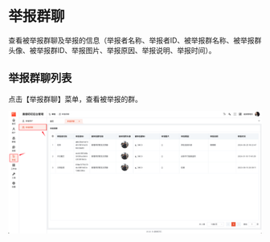 # 举报群聊

查看被举报群聊及举报的信息（举报者名称、举报者ID、被举报群名称、被举报群头像、被举报群ID、举报图片、举报原因、举报说明、举报时间）。

## 举报群聊列表

点击【举报群聊】菜单，查看被举报的群。

![举报群聊列表](./images/group-01.png)
